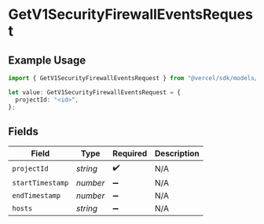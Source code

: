 # GetV1SecurityFirewallEventsRequest

## Example Usage

```typescript
import { GetV1SecurityFirewallEventsRequest } from "@vercel/sdk/models/getv1securityfirewalleventsop.js";

let value: GetV1SecurityFirewallEventsRequest = {
  projectId: "<id>",
};
```

## Fields

| Field              | Type               | Required           | Description        |
| ------------------ | ------------------ | ------------------ | ------------------ |
| `projectId`        | *string*           | :heavy_check_mark: | N/A                |
| `startTimestamp`   | *number*           | :heavy_minus_sign: | N/A                |
| `endTimestamp`     | *number*           | :heavy_minus_sign: | N/A                |
| `hosts`            | *string*           | :heavy_minus_sign: | N/A                |